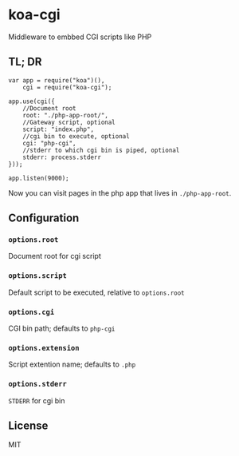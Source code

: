# koa-cgi

Middleware to embbed CGI scripts like PHP

## TL; DR

```
var app = require("koa")(),
	cgi = require("koa-cgi");

app.use(cgi({
	//Document root
	root: "./php-app-root/",
	//Gateway script, optional
	script: "index.php",
	//cgi bin to execute, optional
	cgi: "php-cgi",
	//stderr to which cgi bin is piped, optional
	stderr: process.stderr
}));

app.listen(9000);
```

Now you can visit pages in the php app that lives in `./php-app-root`.


## Configuration

### `options.root`

Document root for cgi script

### `options.script`

Default script to be executed, relative to `options.root`

### `options.cgi`

CGI bin path; defaults to `php-cgi`

### `options.extension`

Script extention name; defaults to `.php`

### `options.stderr`

`STDERR` for cgi bin

## License

MIT
